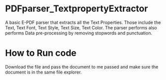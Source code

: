 # PDFparser_TextpropertyExtractor

A basic E-PDF parser that extracts all the Text Properties. Those include the Text, Text Font, Text Style, Text Size, Text Color. The parser performs also performs Data pre-processing by removing stopwords and punctuation.

# How to Run code

Download the file and pass the document to me passed and make sure the document is in the same file explorer.
